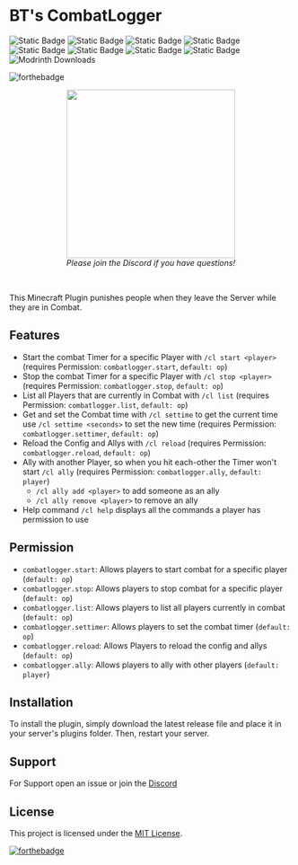 # BT's CombatLogger
![Static Badge](https://img.shields.io/badge/MC-1.13-green)
![Static Badge](https://img.shields.io/badge/MC-1.14-green)
![Static Badge](https://img.shields.io/badge/MC-1.15-green)
![Static Badge](https://img.shields.io/badge/MC-1.16-green)
![Static Badge](https://img.shields.io/badge/MC-1.17-green)
![Static Badge](https://img.shields.io/badge/MC-1.18-green)
![Static Badge](https://img.shields.io/badge/MC-1.19-green)
![Static Badge](https://img.shields.io/badge/MC-1.20-green)
![Modrinth Downloads](https://img.shields.io/modrinth/dt/qiyG0tnT?logo=Modrinth&style=flat-square)


![forthebadge](https://forthebadge.com/images/badges/works-on-my-machine.svg)

<p align="center">
    <a href="https://discord.pluginz.dev">
        <img src="https://i.imgur.com/JgDt1Fl.png" width="300">
    </a>
    <br>
    <i>Please join the Discord if you have questions!</i>
</p>
<br>

This Minecraft Plugin punishes people when they leave the Server while they are in Combat.
## Features
- Start the combat Timer for a specific Player with `/cl start <player>` (requires Permission: `combatlogger.start`, `default: op`)
- Stop the combat Timer for a specific Player with `/cl stop <player>` (requires Permission: `combatlogger.stop`, `default: op`)
- List all Players that are currently in Combat with `/cl list` (requires Permission: `combatlogger.list`, `default: op`)
- Get and set the Combat time with `/cl settime` to get the current time use `/cl settime <seconds>` to set the new time (requires Permission: `combatlogger.settimer`, `default: op`)
- Reload the Config and Allys with `/cl reload`  (requires Permission: `combatlogger.reload`, `default: op`)
- Ally with another Player, so when you hit each-other the Timer won't start `/cl ally` (requires Permission: `combatlogger.ally`, `default: player`)
  - `/cl ally add <player>` to add someone as an ally
  - `/cl ally remove <player>` to remove an ally
- Help command `/cl help` displays all the commands a player has permission to use
## Permission 
- `combatlogger.start`: Allows players to start combat for a specific player (`default: op`)
- `combatlogger.stop`: Allows players to stop combat for a specific player (`default: op`)
- `combatlogger.list`: Allows players to list all players currently in combat (`default: op`)
- `combatlogger.settimer`: Allows players to set the combat timer (`default: op`)
- `combatlogger.reload`: Allows Players to reload the config and allys (`default: op`)
- `combatlogger.ally`: Allows players to ally with other players (`default: player`)
## Installation 
To install the plugin, simply download the latest release file and place it in your server's plugins folder. Then, restart your server.
## Support 
For Support open an issue or join the [Discord](https://discord.pluginz.dev)
## License

This project is licensed under the [MIT License](LICENSE).

[![forthebadge](https://forthebadge.com/images/badges/powered-by-black-magic.svg)](https://forthebadge.com)
